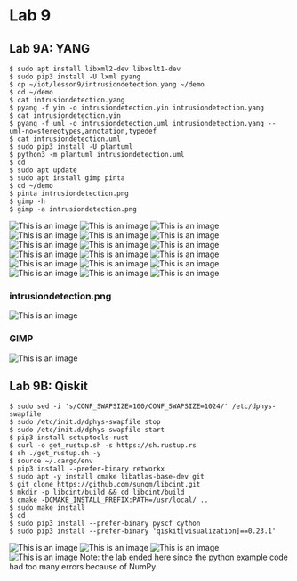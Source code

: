 # Lab 9
## Lab 9A: YANG

```ssh
$ sudo apt install libxml2-dev libxslt1-dev
$ sudo pip3 install -U lxml pyang
$ cp ~/iot/lesson9/intrusiondetection.yang ~/demo
$ cd ~/demo
$ cat intrusiondetection.yang
$ pyang -f yin -o intrusiondetection.yin intrusiondetection.yang
$ cat intrusiondetection.yin
$ pyang -f uml -o intrusiondetection.uml intrusiondetection.yang --uml-no=stereotypes,annotation,typedef
$ cat intrusiondetection.uml
$ sudo pip3 install -U plantuml
$ python3 -m plantuml intrusiondetection.uml
$ cd
$ sudo apt update
$ sudo apt install gimp pinta
$ cd ~/demo
$ pinta intrusiondetection.png
$ gimp -h
$ gimp -a intrusiondetection.png
```

![This is an image](https://github.com/Arif12467/Design-6-AIA/blob/4142718f4e689dcb727078f97422d0cf5a2eb992/Lab%209/Photos/Lab%209A%201.png)
![This is an image](https://github.com/Arif12467/Design-6-AIA/blob/4142718f4e689dcb727078f97422d0cf5a2eb992/Lab%209/Photos/Lab%209A%202.png)
![This is an image](https://github.com/Arif12467/Design-6-AIA/blob/4142718f4e689dcb727078f97422d0cf5a2eb992/Lab%209/Photos/Lab%209A%203.png)
![This is an image](https://github.com/Arif12467/Design-6-AIA/blob/4142718f4e689dcb727078f97422d0cf5a2eb992/Lab%209/Photos/Lab%209A%204.png)
![This is an image](https://github.com/Arif12467/Design-6-AIA/blob/4142718f4e689dcb727078f97422d0cf5a2eb992/Lab%209/Photos/Lab%209A%205.png)
![This is an image](https://github.com/Arif12467/Design-6-AIA/blob/4142718f4e689dcb727078f97422d0cf5a2eb992/Lab%209/Photos/Lab%209A%206.png)
![This is an image](https://github.com/Arif12467/Design-6-AIA/blob/4142718f4e689dcb727078f97422d0cf5a2eb992/Lab%209/Photos/Lab%209A%207.png)
![This is an image](https://github.com/Arif12467/Design-6-AIA/blob/4142718f4e689dcb727078f97422d0cf5a2eb992/Lab%209/Photos/Lab%209A%208.png)
![This is an image](https://github.com/Arif12467/Design-6-AIA/blob/4142718f4e689dcb727078f97422d0cf5a2eb992/Lab%209/Photos/Lab%209A%209.png)
![This is an image](https://github.com/Arif12467/Design-6-AIA/blob/4142718f4e689dcb727078f97422d0cf5a2eb992/Lab%209/Photos/Lab%209A%2010.png)
![This is an image](https://github.com/Arif12467/Design-6-AIA/blob/4142718f4e689dcb727078f97422d0cf5a2eb992/Lab%209/Photos/Lab%209A%2011.png)
![This is an image](https://github.com/Arif12467/Design-6-AIA/blob/4142718f4e689dcb727078f97422d0cf5a2eb992/Lab%209/Photos/Lab%209A%2012.png)
![This is an image](https://github.com/Arif12467/Design-6-AIA/blob/4142718f4e689dcb727078f97422d0cf5a2eb992/Lab%209/Photos/Lab%209A%2013.png)
![This is an image](https://github.com/Arif12467/Design-6-AIA/blob/4142718f4e689dcb727078f97422d0cf5a2eb992/Lab%209/Photos/Lab%209A%2014.png)
![This is an image](https://github.com/Arif12467/Design-6-AIA/blob/4142718f4e689dcb727078f97422d0cf5a2eb992/Lab%209/Photos/Lab%209A%2015.png)
![This is an image](https://github.com/Arif12467/Design-6-AIA/blob/4142718f4e689dcb727078f97422d0cf5a2eb992/Lab%209/Photos/Lab%209A%2016.png)
![This is an image](https://github.com/Arif12467/Design-6-AIA/blob/4142718f4e689dcb727078f97422d0cf5a2eb992/Lab%209/Photos/Lab%209A%2017.png)
![This is an image](https://github.com/Arif12467/Design-6-AIA/blob/4142718f4e689dcb727078f97422d0cf5a2eb992/Lab%209/Photos/Lab%209A%2018.png)
### intrusiondetection.png
![This is an image](https://github.com/Arif12467/Design-6-AIA/blob/4142718f4e689dcb727078f97422d0cf5a2eb992/Lab%209/Photos/intrusiondetection.png)
### GIMP
![This is an image](https://github.com/Arif12467/Design-6-AIA/blob/4142718f4e689dcb727078f97422d0cf5a2eb992/Lab%209/Photos/gimp.png)

## Lab 9B: Qiskit

```ssh
$ sudo sed -i 's/CONF_SWAPSIZE=100/CONF_SWAPSIZE=1024/' /etc/dphys-swapfile
$ sudo /etc/init.d/dphys-swapfile stop
$ sudo /etc/init.d/dphys-swapfile start
$ pip3 install setuptools-rust
$ curl -o get_rustup.sh -s https://sh.rustup.rs
$ sh ./get_rustup.sh -y
$ source ~/.cargo/env
$ pip3 install --prefer-binary retworkx
$ sudo apt -y install cmake libatlas-base-dev git
$ git clone https://github.com/sunqm/libcint.git
$ mkdir -p libcint/build && cd libcint/build
$ cmake -DCMAKE_INSTALL_PREFIX:PATH=/usr/local/ ..
$ sudo make install
$ cd
$ sudo pip3 install --prefer-binary pyscf cython
$ sudo pip3 install --prefer-binary 'qiskit[visualization]==0.23.1'
```

![This is an image](https://github.com/Arif12467/Design-6-AIA/blob/4142718f4e689dcb727078f97422d0cf5a2eb992/Lab%209/Photos/Lab%209B%201.png)
![This is an image](https://github.com/Arif12467/Design-6-AIA/blob/4142718f4e689dcb727078f97422d0cf5a2eb992/Lab%209/Photos/Lab%209B%202.png)
![This is an image](https://github.com/Arif12467/Design-6-AIA/blob/4142718f4e689dcb727078f97422d0cf5a2eb992/Lab%209/Photos/Lab%209B%203.png)
![This is an image](https://github.com/Arif12467/Design-6-AIA/blob/4142718f4e689dcb727078f97422d0cf5a2eb992/Lab%209/Photos/Lab%209B%204.png)
Note: the lab ended here since the python example code had too many errors because of NumPy.
